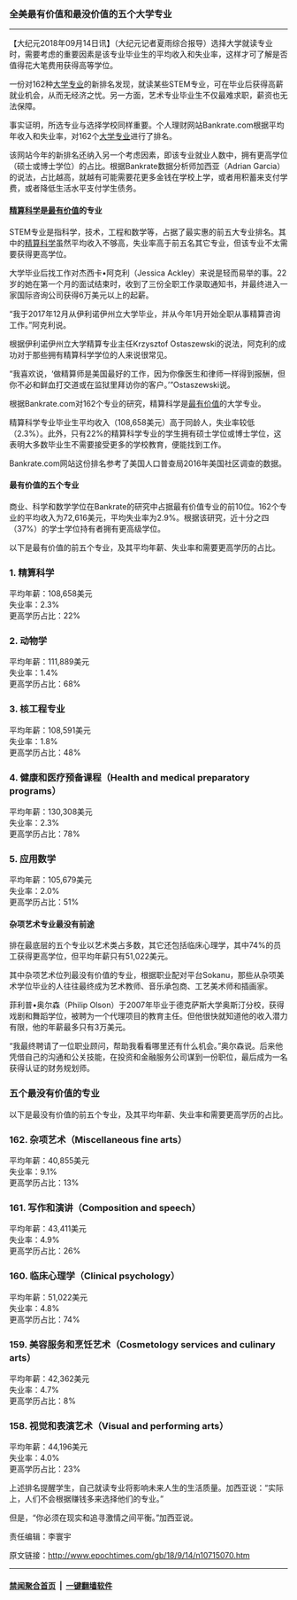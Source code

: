 ### 全美最有价值和最没价值的五个大学专业
------------------------

<p>【大纪元2018年09月14日讯】（大纪元记者夏雨综合报导）选择大学就读专业时，需要考虑的重要因素是该专业毕业生的平均收入和失业率，这样才可了解是否值得花大笔费用获得高等学位。</p>
<p>一份对162种<a href="http://www.epochtimes.com/gb/tag/%E5%A4%A7%E5%AD%A6%E4%B8%93%E4%B8%9A.html">大学专业</a>的新排名发现，就读某些STEM专业，可在毕业后获得高薪就业机会，从而无经济之忧。另一方面，艺术专业毕业生不仅最难求职，薪资也无法保障。</p>
<p>事实证明，所选专业与选择学校同样重要。个人理财网站Bankrate.com根据平均年收入和失业率，对162个<a href="http://www.epochtimes.com/gb/tag/%E5%A4%A7%E5%AD%A6%E4%B8%93%E4%B8%9A.html">大学专业</a>进行了排名。</p>
<p>该网站今年的新排名还纳入另一个考虑因素，即该专业就业人数中，拥有更高学位（硕士或博士学位）的占比。根据Bankrate数据分析师加西亚（Adrian Garcia）的说法，占比越高，就越有可能需要花更多金钱在学校上学，或者用积蓄来支付学费，或者降低生活水平支付学生债务。</p>
<h4><a href="http://www.epochtimes.com/gb/tag/%E7%B2%BE%E7%AE%97%E7%A7%91%E5%AD%A6.html">精算科学</a>是<a href="http://www.epochtimes.com/gb/tag/%E6%9C%80%E6%9C%89%E4%BB%B7%E5%80%BC.html">最有价值</a>的专业</h4>
<p>STEM专业是指科学，技术，工程和数学等，占据了最实惠的前五大专业排名。其中的<a href="http://www.epochtimes.com/gb/tag/%E7%B2%BE%E7%AE%97%E7%A7%91%E5%AD%A6.html">精算科学</a>虽然平均收入不够高，失业率高于前五名其它专业，但该专业不太需要获得更高学位。</p>
<p>大学毕业后找工作对杰西卡•阿克利（Jessica Ackley）来说是轻而易举的事。22岁的她在第一个月的面试结束时，收到了三份全职工作录取通知书，并最终进入一家国际咨询公司获得6万美元以上的起薪。</p>
<p>“我于2017年12月从伊利诺伊州立大学毕业，并从今年1月开始全职从事精算咨询工作。”阿克利说。</p>
<p>根据伊利诺伊州立大学精算专业主任Krzysztof Ostaszewski的说法，阿克利的成功对于那些拥有精算科学学位的人来说很常见。</p>
<p>“我喜欢说，‘做精算师是美国最好的工作，因为你像医生和律师一样得到报酬，但你不必和鲜血打交道或在监狱里拜访你的客户。’”Ostaszewski说。</p>
<p>根据Bankrate.com对162个专业的研究，精算科学是<a href="http://www.epochtimes.com/gb/tag/%E6%9C%80%E6%9C%89%E4%BB%B7%E5%80%BC.html">最有价值</a>的大学专业。</p>
<p>精算科学专业毕业生平均收入（108,658美元）高于同龄人，失业率较低（2.3%）。此外，只有22%的精算科学专业的学生拥有硕士学位或博士学位，这表明大多数毕业生不需要接受更多的学校教育，便能找到工作。</p>
<p>Bankrate.com网站这份排名参考了美国人口普查局2016年美国社区调查的数据。</p>
<h4>最有价值的五个专业</h4>
<p>商业、科学和数学学位在Bankrate的研究中占据最有价值专业的前10位。162个专业的平均收入为72,616美元，平均失业率为2.9%。根据该研究，近十分之四（37%）的学士学位持有者拥有更高级学位。</p>
<p>以下是最有价值的前五个专业，及其平均年薪、失业率和需要更高学历的占比。</p>
<h3>1. 精算科学</h3>
<p>平均年薪：108,658美元<br />
失业率：2.3%<br />
更高学历占比：22%</p>
<h3>2. 动物学</h3>
<p>平均年薪：111,889美元<br />
失业率：1.4%<br />
更高学历占比：68%</p>
<h3>3. 核工程专业</h3>
<p>平均年薪：108,591美元<br />
失业率：1.8%<br />
更高学历占比：48%</p>
<h3>4. 健康和医疗预备课程（Health and medical preparatory programs）</h3>
<p>平均年薪：130,308美元<br />
失业率：2.3%<br />
更高学历占比：78%</p>
<h3>5. 应用数学</h3>
<p>平均年薪：105,679美元<br />
失业率：2.0%<br />
更高学历占比：51%</p>
<h4>杂项艺术专业最没有前途</h4>
<p>排在最底层的五个专业以艺术类占多数，其它还包括临床心理学，其中74%的员工获得更高学位，但平均年薪只有51,022美元。</p>
<p>其中杂项艺术位列最没有价值的专业，根据职业配对平台Sokanu，那些从杂项美术学位毕业的人往往最终成为艺术教师、音乐承包商、工艺美术师和插画家。</p>
<p>菲利普•奥尔森（Philip Olson）于2007年毕业于德克萨斯大学奥斯汀分校，获得戏剧和舞蹈学位，被聘为一个代理项目的教育主任。但他很快就知道他的收入潜力有限，他的年薪最多只有3万美元。</p>
<p>“我最终聘请了一位职业顾问，帮助我看看哪里还有什么机会。”奥尔森说。后来他凭借自己的沟通和公关技能，在投资和金融服务公司谋到一份职位，最后成为一名获得认证的财务规划师。</p>
<h3>五个最没有价值的专业</h3>
<p>以下是最没有价值的前五个专业，及其平均年薪、失业率和需要更高学历的占比。</p>
<h3>162. 杂项艺术（Miscellaneous fine arts）</h3>
<p>平均年薪：40,855美元<br />
失业率：9.1%<br />
更高学历占比：13%</p>
<h3>161. 写作和演讲（Composition and speech）</h3>
<p>平均年薪：43,411美元<br />
失业率：4.9%<br />
更高学历占比：26%</p>
<h3>160. 临床心理学（Clinical psychology）</h3>
<p>平均年薪：51,022美元<br />
失业率：4.8%<br />
更高学历占比：74%</p>
<h3>159. 美容服务和烹饪艺术（Cosmetology services and culinary arts）</h3>
<p>平均年薪：42,362美元<br />
失业率：4.7%<br />
更高学历占比：8%</p>
<h3>158. 视觉和表演艺术（Visual and performing arts）</h3>
<p>平均年薪：44,196美元<br />
失业率：4.0%<br />
更高学历占比：23%</p>
<p>上述排名提醒学生，自己就读专业将影响未来人生的生活质量。加西亚说：“实际上，人们不会根据赚钱多来选择他们的专业。”</p>
<p>但是，“你必须在现实和追寻激情之间平衡。”加西亚说。</p>
<p>责任编辑：李寰宇</p>

原文链接：http://www.epochtimes.com/gb/18/9/14/n10715070.htm


------------------------
#### [禁闻聚合首页](https://github.com/gfw-breaker/banned-news/blob/master/README.md) &nbsp;|&nbsp;  [一键翻墙软件](https://github.com/gfw-breaker/nogfw/blob/master/README.md)